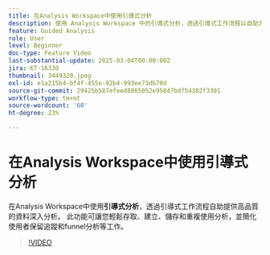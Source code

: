 ```yaml
---
title: 在Analysis Workspace中使用引導式分析
description: 使用 Analysis Workspace 中的引導式分析，透過引導式工作流程以自助方式獲取高品質資料深入分析。
feature: Guided Analysis
role: User
level: Beginner
doc-type: Feature Video
last-substantial-update: 2025-03-04T00:00:00Z
jira: KT-16330
thumbnail: 3449320.jpeg
exl-id: e1a215b4-bf4f-455e-92b4-993ee73db70d
source-git-commit: 29425b587efeed8865052e95847bdf54382f3301
workflow-type: tm+mt
source-wordcount: '60'
ht-degree: 23%

---
```


# 在Analysis Workspace中使用引導式分析

在Analysis Workspace中使用&#x200B;**引導式分析**，透過引導式工作流程自助提供高品質的資料深入分析。 此功能可讓您輕鬆存取、建立、儲存和重複使用分析，並簡化使用者保留追蹤和funnel分析等工作。

>[!VIDEO](https://video.tv.adobe.com/v/3449508/?learn=on&captions=chi_hant)
